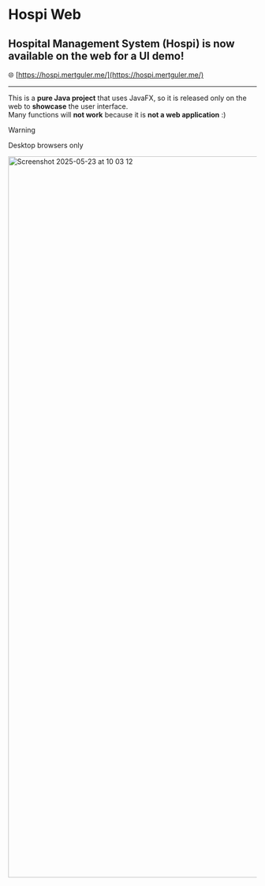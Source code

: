 # Hospi Web

## Hospital Management System (Hospi) is now available on the web for a **UI demo!**

🌐 [https://hospi.mertguler.me/](https://hospi.mertguler.me/)

---

This is a **pure Java project** that uses JavaFX, so it is released only on the web to **showcase** the user interface.  
Many functions will **not work** because it is **not a web application** :)

> [!WARNING]  
> Desktop browsers only
>
> <img width="1464" alt="Screenshot 2025-05-23 at 10 03 12" src="https://github.com/user-attachments/assets/4e5424da-ff88-404c-95e0-1af54bae348f" />
